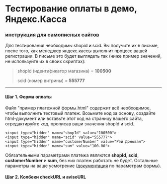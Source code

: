 Тестирование оплаты в демо, Яндекс.Касса
========================================
### инструкция для самописных сайтов

Для тестирования необходимы shopid и scid. Вы получите их в письме, после того, как менеджер яндекс.кассы выполнит процесс вашей регистрации. В письме это будет выглядеть так (ниже пример значений, не используйте их в своих скриптах):
> shopId (идентификатор магазина) = **100500**
>
> scid (номер витрины) = **555777**

---
#### Шаг 1. Форма оплаты
Файл "пример платежной формы.html" содержит всё необходимое, чтобы выполнить тестовый платеж. Возьмите код за основу, создайте html-документ или вставьте этот код на страницу вашего сайта, отредактируйте код, прописав ваши значения shopId и scid.

    <input type="hidden" name="shopId" value="100500">
    <input type="hidden" name="scid" value="555777">
    <input type="hidden" name="customerNumber" value="Рэй Донован">
    <input type="hidden" name="sum" value="100.00">

Обязательными параметрами платежа являются **shopId**, **scid**, **customerNumber** и **sum**, без них платеж работать не будет. Остальные параметры на ваше усмотрение ([документация](https://tech.yandex.ru/money/doc/payment-solution/payment-form/payment-form-http-docpage/) по параметрам формы).

#### Шаг 2. Колбеки checkURL и avisoURL
